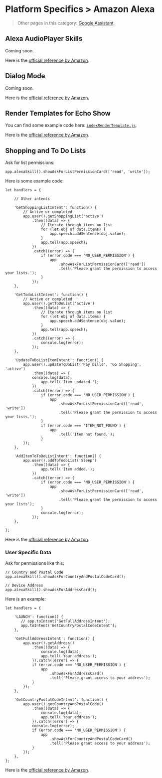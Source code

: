 # Platform Specifics > Amazon Alexa

> Other pages in this category: [Google Assistant](google-assistant.md).

## Alexa AudioPlayer Skills

Coming soon.

Here is the [official reference by Amazon](https://developer.amazon.com/public/solutions/alexa/alexa-skills-kit/docs/custom-audioplayer-interface-reference).

## Dialog Mode

Coming soon.

Here is the [official reference by Amazon](https://developer.amazon.com/public/solutions/alexa/alexa-skills-kit/docs/dialog-interface-reference).

## Render Templates for Echo Show

You can find some example code here: [`indexRenderTemplate.js`](https://github.com/jovotech/jovo-framework-nodejs/blob/master/examples/indexRenderTemplate.js).

Here is the [official reference by Amazon](https://developer.amazon.com/public/solutions/alexa/alexa-skills-kit/docs/display-interface-reference).


## Shopping and To Do Lists

Ask for list permissions:

```
app.alexaSkill().showAskForListPermissionCard(['read', 'write']);
```

Here is some example code:

```
let handlers = {

    // Other intents

    'GetShoppingListIntent': function() {
        // Active or completed
        app.user().getShoppingList('active')
            .then((data) => {
                // Iterate through items on list
                for (let obj of data.items) {
                    app.speech.addSentence(obj.value);
                }
                app.tell(app.speech);
            })
            .catch((error) => {
                if (error.code === 'NO_USER_PERMISSION') {
                    app
                        .showAskForListPermissionCard(['read'])
                        .tell('Please grant the permission to access your lists.');
                }
            });
    },

    'GetTodoListIntent': function() {
        // Active or completed
        app.user().getToDoList('active')
            .then((data) => {
                // Iterate through items on list
                for (let obj of data.items) {
                    app.speech.addSentence(obj.value);
                }
                app.tell(app.speech);
            })
            .catch((error) => {
                console.log(error);
            });
    },

    'UpdateToDoListItemIntent': function() {
        app.user().updateToDoList('Pay bills', 'Go Shopping', 'active')
            .then((data) => {
            console.log(data);
                app.tell('Item updated.');
            })
            .catch((error) => {
                if (error.code === 'NO_USER_PERMISSION') {
                    app
                        .showAskForListPermissionCard(['read', 'write'])
                        .tell('Please grant the permission to access your lists.');
                }
                if (error.code === 'ITEM_NOT_FOUND') {
                    app
                        .tell('Item not found.');
                }
        });
    },

    'AddItemToToDoListIntent': function() {
        app.user().addToTodoList('Sleep')
            .then((data) => {
                app.tell('Item added.');
            })
            .catch((error) => {
                if (error.code === 'NO_USER_PERMISSION') {
                    app
                        .showAskForListPermissionCard(['read', 'write'])
                        .tell('Please grant the permission to access your lists');
                }
                console.log(error);
            });
    },

};
```


Here is the [official reference by Amazon](https://developer.amazon.com/public/solutions/alexa/alexa-skills-kit/docs/access-the-alexa-shopping-and-to-do-lists).


### User Specific Data

Ask for permissions like this:

```
// Country and Postal Code
app.alexaSkill().showAskForCountryAndPostalCodeCard();

// Device Address
app.alexaSkill().showAskForAddressCard();
```

Here is an example:

```
let handlers = {

    'LAUNCH': function() {
       // app.toIntent('GetFullAddressIntent');
       app.toIntent('GetCountryPostalCodeIntent');
    },

    'GetFullAddressIntent': function() {
        app.user().getAddress()
            .then((data) => {
                console.log(data);
                app.tell('Your address');
            }).catch((error) => {
            if (error.code === 'NO_USER_PERMISSION') {
                app
                    .showAskForAddressCard()
                    .tell('Please grant access to your address');
            }
        });
    },

    'GetCountryPostalCodeIntent': function() {
        app.user().getCountryAndPostalCode()
            .then((data) => {
                console.log(data);
                app.tell('Your address');
            }).catch((error) => {
            console.log(error);
            if (error.code === 'NO_USER_PERMISSION') {
                app
                    .showAskForCountryAndPostalCodeCard()
                    .tell('Please grant access to your address');
            }
        });
    },
};
```


Here is the [official reference by Amazon](https://developer.amazon.com/public/solutions/alexa/alexa-skills-kit/docs/device-address-api).
